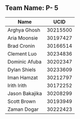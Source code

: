 ## Team Name: P- 5
| Name           | UCID     |
|----------------|----------|
| Arghya Ghosh   | 30215500 |
| Aria Moonsie   | 30197427 |
| Brad Cronin    | 30166514 |
| Clement Luo    | 30234836 |
| Dominic Afuba  | 30202347 |
| Dylan Shiels   | 30233609 |
| Iman Hamzat    | 30212797 |
| Irith Irith    | 30172252 |
| Jason Bakajika | 30208299 |
| Scott Brown    | 30193949 |
| Zaman Dogar    | 30222423 |
